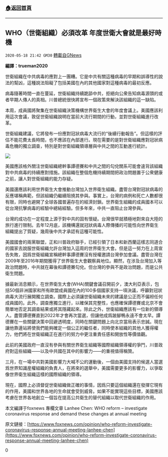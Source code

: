 ###  [:house:返回首頁](https://github.com/ourhimalayas/txt)
---

## WHO（世衛組織）必須改革 年度世衛大會就是最好時機
`2020-05-18 21:42 GM30` [轉載自GNews](https://gnews.org/zh-hant/206718/)

**編譯：trueman2020**

世衛組織在中共病毒的應對上一團糟。它是中共有關這種病毒的早期和誤導性的說法的幫凶，這種說法阻礙了包括美國在內的其他國家對這種病毒的最初反應。

病毒隨著時間一直在蔓延，世衛組織持續跪舔中共，拒絕向公衆告知病毒源頭的或者早期人傳人的真相。川普總統很快將宣布一個政策來解決該組織的這一缺陷。

本周，成員國將聚集在世衛組織決策機構世界衛生大會的年度會議上。美國應該利用這次會議，敦促世衛組織說明在當前大流行期間的行動，並對世衛組織進行改革。

世衛組織建議，它將發布一份應對冠狀病毒大流行的“後續行動報告”。但這樣的評估不能花費太長時間，也不應該在內部進行。現在需要的是對世衛組織應對冠狀病毒危機的獨立調查，特別是對世衛組織領導層與中共之間的互動進行統計。

![](https://s3.amazonaws.com/gnews-media-offload/wp-content/uploads/2020/05/18213757/image0-140.jpg)

美國應該格外關注世衛組織總幹事譚德賽和中共之間的勾兌關系可能會違背該組織對中共病毒的持續應對措施。該組織在整個危機持續期間把政治問題置于公衆健康之前，讓人對世衛組織的能力存疑。

美國還應該利用世界衛生大會推動台灣加入世界衛生組織。盡管台灣對冠狀病毒的反應堪稱典範，但該組織仍繼續阻撓其參與。事實上，台灣的病例和死亡人數都很有限，同時也避開了全球各國普遍存在的經濟封鎖。世界衛生組織的成員國本可以從台灣抗擊病毒的經驗中總結經驗。但多年來，中共一直阻止台灣參與。

台灣的成功在一定程度上源于對中共的固有懷疑。台灣很早就積極地對來自大陸的旅行進行限制。去年12月底，該機構還就冠狀病毒人際傳播的可能性向世界衛生組織提出了質疑，幾周後中共才承認有這種可能性。

美國國會的兩黨聯盟，正和川普政府聯手，已經引領了日本和新西蘭這樣志同道合的國家去說服世衛組織允許台灣加入這周的世界衛生大會。但是這一努力在上周宣告失敗，因爲世衛組織宣稱總幹事譚德賽沒有授權邀請台灣參加會議。盡管台灣在2009年至2016年期間獲得了世界衛生大會觀察員地位。顯然，在涉及台灣加入等政治問題時，中共就在幕後和譚德賽勾兌。但台灣的參與不是政治問題，而是公共衛生問題。

據最新消息顯示，在世界衛生大會(WHA)關鍵會議召開前夕，澳大利亞表示，包括50個非洲國家和所有歐盟成員國在內的100多個國家支持一項決議，呼籲對冠狀病毒大流行展開獨立調查。國際上必須讓世衛組織未來的建議是公正而不偏袒任何成員國的。此外，調查應獨立進行，以確保其完整性，也應確保譚德賽或北京不會簡單地否定其調查結果或將其隱藏起來。除此之外，世衛組織應該有一位新的領導人。盡管譚德賽直到2022年才會再次當選，但讓他成爲跛腳鴨永遠不會太早。譚德賽在一些關鍵決策中回避透明度，同時在關鍵問題上向北京當局表示忠誠。現在讓他靠邊站將使我們能夠確定一個公正的繼任者，同時使本組織的其他人獲得權力，他們將在世衛組織正在進行的努力中更注重責任感和開放性等價值觀。

此前的美國政府一直沒有參與有關世界衛生組織等國際組織領導權的爭鬥，川普政府對這些組織——以及中共國在其中的影響力——的重視值得稱贊。

三月，在一場中共對美國影響力大喊不公的運動後，一個由美國支持的候選人當選爲世界知識産權組織的負責人，在將來的選舉中，美國需要更多的影響力，以爭取像世界衛生組織這樣的國際組織的領導。

現在，國際上必須督促世衛組織做正確的事情，因爲只要這個組織還在發揮它現有的作用，美國和世界各地的生命就會受到威脅。如果不能實現這些目標，美國應該考慮在世界各地創立一個旨在提高公共衛生的替代組織以取代世衛組織的作用。

本文編譯于foxnews 專欄文章 Lanhee Chen: WHO reform – investigate coronavirus response and demand these changes at annual meeting

原文鏈接：[https://www.foxnews.com/opinion/who-reform-investigate-coronavirus-response-annual-meeting-lanhee-chen](https://www.foxnews.com/opinion/who-reform-investigate-coronavirus-response-annual-meeting-lanhee-chen)

0
